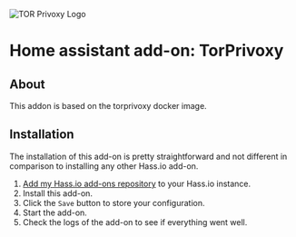 ![TOR Privoxy Logo](https://i.imgur.com/rGdIzv9.png)




# Home assistant add-on: TorPrivoxy


## About

This addon is based on the torprivoxy docker image.

## Installation

The installation of this add-on is pretty straightforward and not different in
comparison to installing any other Hass.io add-on.

1. [Add my Hass.io add-ons repository][repository] to your Hass.io instance.
1. Install this add-on.
1. Click the `Save` button to store your configuration.
1. Start the add-on.
1. Check the logs of the add-on to see if everything went well.



[repository]: https://github.com/ChristoffBo/homeassistant/

